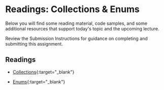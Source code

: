 # Readings: Collections & Enums

Below you will find some reading material, code samples, and some additional resources that support today's topic and the upcoming lecture.

Review the Submission Instructions for guidance on completing and submitting this assignment.

## Readings

- [Collections](https://docs.microsoft.com/en-us/dotnet/csharp/programming-guide/concepts/collections){:target="_blank"}

<!-- Mix it up! Create the questions with pointed answers, fill in the blank, or opinion/open ended -->

- [Enums](https://docs.microsoft.com/en-us/dotnet/csharp/language-reference/keywords/enum){:target="_blank"}

<!-- Mix it up! Create the questions with pointed answers, fill in the blank, or opinion/open ended -->

<!-- NOTE: "additional resources" may not be relevant for every class. Omit this section or any of the sections below if you don't have anything for your students here -->
